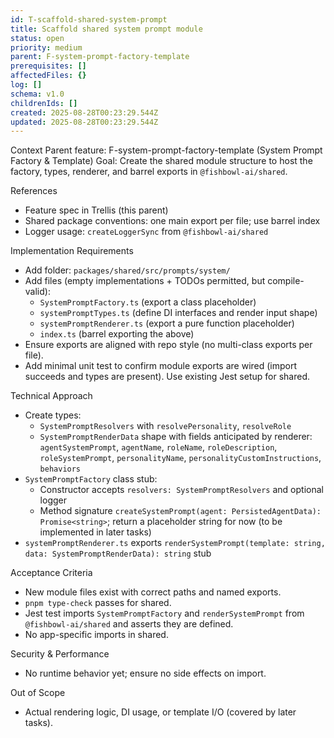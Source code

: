 ```yaml
---
id: T-scaffold-shared-system-prompt
title: Scaffold shared system prompt module
status: open
priority: medium
parent: F-system-prompt-factory-template
prerequisites: []
affectedFiles: {}
log: []
schema: v1.0
childrenIds: []
created: 2025-08-28T00:23:29.544Z
updated: 2025-08-28T00:23:29.544Z
---
```


Context
Parent feature: F-system-prompt-factory-template (System Prompt Factory & Template)
Goal: Create the shared module structure to host the factory, types, renderer, and barrel exports in `@fishbowl-ai/shared`.

References

- Feature spec in Trellis (this parent)
- Shared package conventions: one main export per file; use barrel index
- Logger usage: `createLoggerSync` from `@fishbowl-ai/shared`

Implementation Requirements

- Add folder: `packages/shared/src/prompts/system/`
- Add files (empty implementations + TODOs permitted, but compile-valid):
  - `SystemPromptFactory.ts` (export a class placeholder)
  - `systemPromptTypes.ts` (define DI interfaces and render input shape)
  - `systemPromptRenderer.ts` (export a pure function placeholder)
  - `index.ts` (barrel exporting the above)
- Ensure exports are aligned with repo style (no multi-class exports per file).
- Add minimal unit test to confirm module exports are wired (import succeeds and types are present). Use existing Jest setup for shared.

Technical Approach

- Create types:
  - `SystemPromptResolvers` with `resolvePersonality`, `resolveRole`
  - `SystemPromptRenderData` shape with fields anticipated by renderer: `agentSystemPrompt`, `agentName`, `roleName`, `roleDescription`, `roleSystemPrompt`, `personalityName`, `personalityCustomInstructions`, `behaviors`
- `SystemPromptFactory` class stub:
  - Constructor accepts `resolvers: SystemPromptResolvers` and optional logger
  - Method signature `createSystemPrompt(agent: PersistedAgentData): Promise<string>`; return a placeholder string for now (to be implemented in later tasks)
- `systemPromptRenderer.ts` exports `renderSystemPrompt(template: string, data: SystemPromptRenderData): string` stub

Acceptance Criteria

- New module files exist with correct paths and named exports.
- `pnpm type-check` passes for shared.
- Jest test imports `SystemPromptFactory` and `renderSystemPrompt` from `@fishbowl-ai/shared` and asserts they are defined.
- No app-specific imports in shared.

Security & Performance

- No runtime behavior yet; ensure no side effects on import.

Out of Scope

- Actual rendering logic, DI usage, or template I/O (covered by later tasks).
